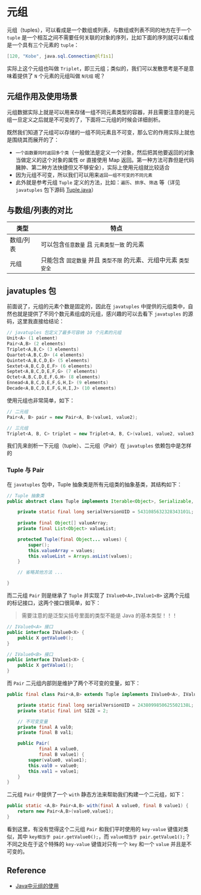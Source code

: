 # **元组**

元组（tuples），可以看成是一个数组或列表，与数组或列表不同的地方在于一个 `tuple` 是一个相互之间不需要任何关联的对象的序列，比如下面的序列就可以看成是一个具有三个元素的 `tuple`：

```java
[120, "Kobe", java.sql.Connection@lf1s1]
```

实际上这个元组也叫做 `Triplet`，即三元组；类似的，我们可以发散思考是不是意味着提供了 `N` 个元素的元组叫做 `N元组` 呢？

## **元组作用及使用场景**

元组数据实际上就是可以用来存储一组不同元素类型的容器，并且需要注意的是元组一旦定义之后就是不可变的了，下面将二元组的时候会详细剖析。

既然我们知道了元组可以存储的一组不同元素且不可变，那么它的作用实际上就也是围绕其而展开的了：

- `一个函数要同时返回多个类`（一般做法是定义一个对象，然后把其他要返回的对象当做定义的这个对象的属性 or 直接使用 Map 返回。第一种方法可靠但是代码臃肿、第二种方法快捷但又不够安全），实际上使用元组就比较适合
- 因为元组不可变，所以我们可以用来`返回一组不可变的不同元素`
- 此外就是参考元组 `Tuple` 定义的方法，比如：`遍历`、`排序`、`筛选` 等（详见 `javatuples` 包下源码 [Tuple.java](https://github.com/javatuples/javatuples/blob/master/src/main/java/org/javatuples/Tuple.java)）

## **与数组/列表的对比**

| 类型 | 特点 |
| --- | --- |
| 数组/列表 | 可以包含`任意数量` 且 `元素类型一致` 的元素 |
| 元组 | 只能包含 `固定数量` 并且 `类型不限` 的元素、元组中元素 `类型安全` |

## **javatuples 包**

前面说了，元组的元素个数是固定的，因此在 `javatuples` 中提供的元组类中，自然也就是提供了不同个数元素组成的元组，感兴趣的可以去看下 `javatuples` 的源码，这里我直接给结论：

```java
// javatuples 包定义了最多可容纳 10 个元素的元组
Unit<A> (1 element)
Pair<A,B> (2 elements)
Triplet<A,B,C> (3 elements)
Quartet<A,B,C,D> (4 elements)
Quintet<A,B,C,D,E> (5 elements)
Sextet<A,B,C,D,E,F> (6 elements)
Septet<A,B,C,D,E,F,G> (7 elements)
Octet<A,B,C,D,E,F,G,H> (8 elements)
Ennead<A,B,C,D,E,F,G,H,I> (9 elements)
Decade<A,B,C,D,E,F,G,H,I,J> (10 elements)
```

使用元组也非常简单，如下：

```java
// 二元组
Pair<A, B> pair = new Pair<A, B>(value1, value2);

// 三元组
Triplet<A, B, C> triplet = new Triplet<A, B, C>(value1, value2, value3);
```

我们先来剖析一下元组（tuple）、二元组（Pair）在 `javatuples` 依赖包中是怎样的

### **Tuple 与 Pair**

在 `javatuples` 包中，Tuple 抽象类是所有元组类的抽象基类，其结构如下：

```java
// Tuple 抽象类
public abstract class Tuple implements Iterable<Object>, Serializable, Comparable<Tuple> {

    private static final long serialVersionUID = 5431085632328343101L;
    
    private final Object[] valueArray;
    private final List<Object> valueList;

    protected Tuple(final Object... values) {
        super();
        this.valueArray = values;
        this.valueList = Arrays.asList(values);
    }

    // 省略其他方法 ...

}
```

而二元组 `Pair` 则是继承了 `Tuple` 并实现了 `IValue0<A>,IValue1<B>` 这两个元组的标记接口，这两个接口很简单，如下：

> 需要注意的是泛型尖括号里面的类型不能是 Java 的基本类型！！！

```java
// IValue0<A> 接口
public interface IValue0<X> {
    public X getValue0();
}

// IValue0<B> 接口
public interface IValue1<X> {
    public X getValue1();
}
```

而 `Pair` 二元组内部则是维护了两个不可变的变量，如下：

```java
public final class Pair<A,B> extends Tuple implements IValue0<A>, IValue1<B> {

    private static final long serialVersionUID = 2438099850625502138L;
    private static final int SIZE = 2;

    // 不可变变量
    private final A val0;
    private final B val1;

    public Pair(
            final A value0, 
            final B value1) {
        super(value0, value1);
        this.val0 = value0;
        this.val1 = value1;
    }
}
```

二元组 `Pair` 中提供了一个 `with` 静态方法来帮助我们构建一个二元组，如下：

```java
public static <A,B> Pair<A,B> with(final A value0, final B value1) {
    return new Pair<A,B>(value0,value1);
}
```

看到这里，有没有觉得这个二元组 `Pair` 和我们平时使用的 `key-value` 键值对类似，其中 `key相当于 pair.getValue0();`，而 `value相当于 pair.getValue1();`？不同之处在于这个特殊的 `key-value` 键值对只有一个 `key` 和一个 `value` 并且是不可变的。





## **Reference**

- [Java中元组的使用](https://zhuanlan.zhihu.com/p/25572598)


























</br></br>